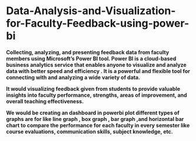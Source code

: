 # Data-Analysis-and-Visualization-for-Faculty-Feedback-using-power-bi


__Collecting, analyzing, and presenting feedback data from faculty members using Microsoft’s Power BI tool. Power BI is a cloud-based business analytics service that enables anyone to visualize and analyze data with better speed and efficiency . It is a powerful and flexible tool for connecting with and analyzing a wide variety of data.__

**It would visualizing feedback given from students to provide valuable insights into faculty performance, strengths, areas of improvement, and overall teaching effectiveness.**

**We would be creating an dashboard in powerbi plot different types of graphs are for like line graph , box graph , bar graph ,and horizontal bar chart to compare the performance for each faculty in every semester like course evaluations, communication skills, subject knowledge, etc.**
